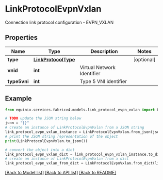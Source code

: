 # LinkProtocolEvpnVxlan

Connection link protocol configuration - EVPN_VXLAN

## Properties

Name | Type | Description | Notes
------------ | ------------- | ------------- | -------------
**type** | [**LinkProtocolType**](LinkProtocolType.md) |  | [optional] 
**vnid** | **int** | Virtual Network Identifier | 
**type5vni** | **int** | Type 5 VNI identifier | 

## Example

```python
from equinix.services.fabricv4.models.link_protocol_evpn_vxlan import LinkProtocolEvpnVxlan

# TODO update the JSON string below
json = "{}"
# create an instance of LinkProtocolEvpnVxlan from a JSON string
link_protocol_evpn_vxlan_instance = LinkProtocolEvpnVxlan.from_json(json)
# print the JSON string representation of the object
print(LinkProtocolEvpnVxlan.to_json())

# convert the object into a dict
link_protocol_evpn_vxlan_dict = link_protocol_evpn_vxlan_instance.to_dict()
# create an instance of LinkProtocolEvpnVxlan from a dict
link_protocol_evpn_vxlan_from_dict = LinkProtocolEvpnVxlan.from_dict(link_protocol_evpn_vxlan_dict)
```
[[Back to Model list]](../README.md#documentation-for-models) [[Back to API list]](../README.md#documentation-for-api-endpoints) [[Back to README]](../README.md)


